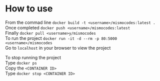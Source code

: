 How to use 
===========

From the commad line `docker build -t <username>/mismocodes:latest .`  
Once completed `docker push <username>/mismocodes:latest`  
Finally `docker pull <username>y/mismocodes`  
To run the project `docker run -it -d --rm -p 80:5000 <username>/mismocodes`  
Go to `localhost` in your browser to view the project  

To stop running the project  
Type `docker ps`  
Copy the `<CONTAINER ID>`  
Type `docker stop <CONTAINER ID>`  
